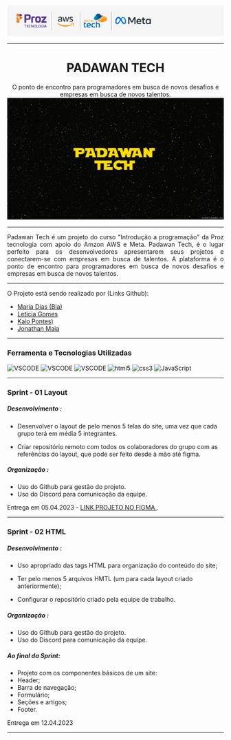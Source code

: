 <div align="center">

 ![ProzTEch](src/img/proz_tech.png) 

___
# PADAWAN TECH
O ponto de encontro para programadores em busca de novos desafios e empresas em busca de novos talentos.
![ProzTEch](src/img/Bg_Padawan_Tech.png) 
___

</div >
<div style="text-align:justify">
Padawan Tech é um projeto do curso "Introdução a programação" da Proz tecnologia com apoio do Amzon AWS e Meta. Padawan Tech, é o lugar perfeito para os desenvolvedores apresentarem seus projetos e conectarem-se com empresas em busca de talentos. A plataforma é o ponto de encontro para programadores em busca de novos desafios e empresas em busca de novos talentos. 

</div>

___


O Projeto está sendo realizado por (Links Github):

* [Maria Dias (Bia)](https://github.com/biadiaz)
* [Leticia Gomes](https://github.com/leticia2925)
* [Kaio Pontes)](https://github.com/kaiopontes)
* [Jonathan Maia](https://github.com/jonathanppmaia)

___
### Ferramenta e Tecnologias Utilizadas

<div style="display:inline_block">

 <img alt="VSCODE" src="https://img.shields.io/badge/Visual_Studio_Code-0078D4?style=for-the-badge&logo=visual%20studio%20code&logoColor=white"> 
  <img alt="VSCODE" src="https://img.shields.io/badge/Trello-0052CC?style=for-the-badge&logo=trello&logoColor=white"> 
   <img alt="VSCODE" src="https://img.shields.io/badge/Figma-F24E1E?style=for-the-badge&logo=figma&logoColor=white"> 
    <img alt="html5" src="https://img.shields.io/badge/HTML5-E34F26?style=for-the-badge&logo=html5&logoColor=white"> 
  <img alt="css3" src="https://img.shields.io/badge/CSS3-1572B6?style=for-the-badge&logo=css3&logoColor=white">
    <img alt="JavaScript" src="https://img.shields.io/badge/JavaScript-F7DF1E?style=for-the-badge&logo=javascript&logoColor=white">

</div>

___

### Sprint - 01 Layout

##### Desenvolvimento :

* Desenvolver o layout de pelo menos 5 telas do site, uma vez que cada grupo terá em média 5 integrantes.

* Criar repositório remoto com todos os colaboradores do grupo com as referências do layout, que pode ser feito desde à mão até figma.

##### Organização :

* Uso do Github para gestão do projeto.
* Uso do Discord para comunicação da equipe.

Entrega em 05.04.2023 -  [LINK  PROJETO NO FIGMA ](https://www.figma.com/embed?embed_host=share&url=https%3A%2F%2Fwww.figma.com%2Ffile%2FkG5x8XurgI3tuNaYNH1yJu%2FPadawan-Tech---Sprint-01%3Fnode-id%3D0%253A1%26t%3D7vbDyQLGHKzTlnJh-1).

___

### Sprint - 02 HTML

##### Desenvolvimento :

* Uso apropriado das tags HTML para organização do conteúdo do site;

* Ter pelo menos 5 arquivos HMTL (um para cada layout criado anteriormente);

* Configurar o repositório criado pela equipe de trabalho.‌

##### Organização :

* Uso do Github para gestão do projeto.
* Uso do Discord para comunicação da equipe.

##### Ao final da Sprint:
* Projeto com os componentes básicos de um site:
* Header;
* Barra de navegação;
* Formulário;
* Seções e artigos;
* Footer.

Entrega em 12.04.2023

___